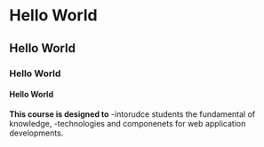 # Hello World
## Hello World
### Hello World
#### Hello World

**This course is designed to** 
-intorudce students the fundamental of knowledge, 
-technologies and componenets for web application developments.
